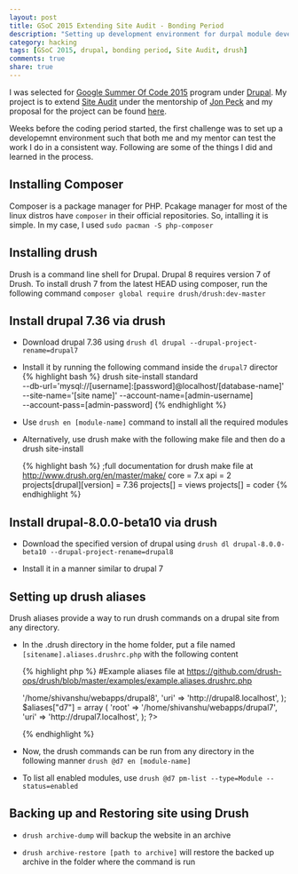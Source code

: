 ```yaml
---
layout: post
title: GSoC 2015 Extending Site Audit - Bonding Period
description: "Setting up development environment for durpal module development"
category: hacking
tags: [GSoC 2015, drupal, bonding period, Site Audit, drush]
comments: true
share: true
---
```


I was selected for [Google Summer Of Code 2015](https://www.google-melange.com/gsoc/homepage/google/gsoc2015) program under [Drupal](https://drupal.org). My project is to extend [Site Audit](https://drupal.org/project/site_audit) under the mentorship of [Jon Peck](https://www.drupal.org/u/fluxsauce) and my proposal for the project can be found [here](https://docs.google.com/document/d/1VFZHZvPb-hulxN9jTF6gKIkpnWA7xCRZzADqqWGPLdI/edit?usp=sharing).

Weeks before the coding period started, the first challenge was to set up a developemnt environment such that both me and my mentor can test the work I do in a consistent way. Following are some of the things I did and learned in the process.

## Installing Composer
Composer is a package manager for PHP. Pcakage manager for most of the linux distros have `composer` in their official repositories. So, intalling it is simple. In my case, I used
`sudo pacman -S php-composer`

## Installing drush
Drush is a command line shell for Drupal. Drupal 8 requires version 7 of Drush. To install drush 7 from the latest HEAD using composer, run the following command
`composer global require drush/drush:dev-master`

## Install drupal 7.36 via drush
* Download drupal 7.36 using `drush dl drupal --drupal-project-rename=drupal7`

* Install it by running the following command inside the `drupal7` director
  {% highlight bash %}
  drush site-install standard \
  --db-url='mysql://[username]:[password]@localhost/[database-name]'\
  --site-name='[site name]' --account-name=[admin-username]\
  --account-pass=[admin-password]
  {% endhighlight %}

* Use `drush en [module-name]` command to install all the required modules

* Alternatively, use drush make with the following make file and then do a drush site-install

    {% highlight bash %}
  ;full documentation for drush make file at http://www.drush.org/en/master/make/
  core = 7.x
  api = 2
  projects[drupal][version] = 7.36
  projects[] = views
  projects[] = coder
  {% endhighlight %}

## Install drupal-8.0.0-beta10 via drush
* Download the specified version of drupal using `drush dl drupal-8.0.0-beta10 --drupal-project-rename=drupal8`

* Install it in a manner similar to drupal 7

## Setting up drush aliases
Drush aliases provide a way to run drush commands on a drupal site from any directory.

* In the .drush directory in the home folder, put a file named `[sitename].aliases.drushrc.php` with the following content

  {% highlight php %}
  #Example aliases file at https://github.com/drush-ops/drush/blob/master/examples/example.aliases.drushrc.php
  <?php
  $aliases["d8"] = array (
    'root' => '/home/shivanshu/webapps/drupal8',
    'uri' => 'http://drupal8.localhost',
  );

  $aliases["d7"] = array (
    'root' => '/home/shivanshu/webapps/drupal7',
    'uri' => 'http://drupal7.localhost',
  );
  ?>
  {% endhighlight %}

* Now, the drush commands can be run from any directory in the following manner
`drush @d7 en [module-name]`

* To list all enabled modules, use `drush @d7 pm-list --type=Module --status=enabled`

## Backing up and Restoring site using Drush
* `drush archive-dump` will backup the website in an archive

* `drush archive-restore [path to archive]` will restore the backed up archive in the folder where the command is run 
